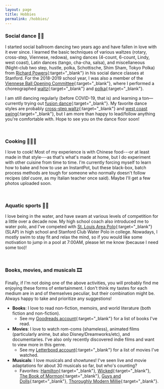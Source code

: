```yaml
---
layout: page
title: Hobbies
permalink: /hobbies/
---
```


### Social dance 🕺🏻

I started social ballroom dancing two years ago and have fallen in love with it ever since. I learned the basic techniques of various waltzes (rotary, cross-step, Viennese, redowa), swing dances (4-count, 6-count, Lindy, west coast), Latin dances (tango, cha-cha, salsa), and miscellaneous (Night-club two step, hustle, polka, Schottische, Shim Sham, Tokyo Polka) from [Richard Powers](http://richardpowers.com/PowersCV.htm){:target="_blank"} in his social dance classes at Stanford. For the 2018-2019 school year, I was also a member of the [Viennese Ball Opening Committee](http://vienneseball.stanford.edu/){:target="_blank"}, where I performed a choreographed [waltz](https://www.youtube.com/watch?v=46LzArwG1w0){:target="_blank"} and [polka](https://www.youtube.com/watch?v=bhHvV_-1JbQ){:target="_blank"}. 

I am still dancing regularly (before COVID-19, that is) and learning a ton—currently trying out [fusion dance](http://www.eastbayfusion.com/home.html){:target="_blank"}. My favorite dance styles are probably [cross-step waltz](https://en.wikipedia.org/wiki/Cross-step_waltz){:target="_blank"} and [west coast swing](https://en.wikipedia.org/wiki/West_Coast_Swing){:target="_blank"}, but I am more than happy to lead/follow anything you're comfortable with. Hope to see you on the dance floor soon!

<br>

### Cooking 👨🏻‍🍳

I love to cook! Most of my experience is with Chinese food---or at least made in that style---as that's what's made at home, but I do experiment with other cuisine from time to time. I'm currently forcing myself to learn how to bake and how to use an InstantPot, but these black-box, batch process methods are tough for someone who normally doesn't follow recipes (*dal cuore*, as my Italian teacher once said). Maybe I'll get a few photos uploaded soon.

<br>

### Aquatic sports 🏊🏻

I love being in the water, and have swam at various levels of competition for a little over a decade now. My high school coach also introduced me to water polo, and I've competed with [St. Louis Area Polo](http://www.leagueathletics.com/?org=stlouisareapolo){:target="_blank"} (SLAP) in high school and Stanford Club Water Polo in college. Nowadays, I mostly swim to stay fit and relax the mind, so if you would like some motivation to jump in a pool at 7:00AM, please let me know (because I need some too)!

<br>

### Books, movies, and musicals 🎞️

Finally, if I'm not doing one of the above activities, you will probably find me enjoying these forms of entertainment. I don't think my tastes for each medium are in and of themselves peculiar, but their combination might be. Always happy to take and prioritize any suggestions!

* **Books**: I love to read non-fiction, memoirs, and world literature (both fiction and non-fiction). 
    * See my [Goodreads account](https://www.goodreads.com/user/show/17216426-enze){:target="_blank"} for a list of books I've read.
* **Movies**: I love to watch rom-coms (shameless), animated films (particularly anime, but also Disney/Dreamworks/etc), and documentaries. I've also only recently discovered indie films and want to view more in this genre. 
    * See my [Letterboxd account](https://letterboxd.com/Chengine/lists/){:target="_blank"} for a list of movies I've watched.
* **Musicals**: I love musicals and showtunes! I've seen live and movie adaptations for about 30 musicals so far, but who's counting?
    * Favorites: [Hamilton](https://en.wikipedia.org/wiki/Hamilton_(musical)){:target="_blank"}, [Wicked](https://en.wikipedia.org/wiki/Wicked_(musical)){:target="_blank"}, [The Book of Mormon](https://en.wikipedia.org/wiki/The_Book_of_Mormon_(musical)){:target="_blank"}, [Guys and Dolls](https://en.wikipedia.org/wiki/Guys_and_Dolls){:target="_blank"}, [Thoroughly Modern Millie](https://en.wikipedia.org/wiki/Thoroughly_Modern_Millie_(musical)){:target="_blank"}.

